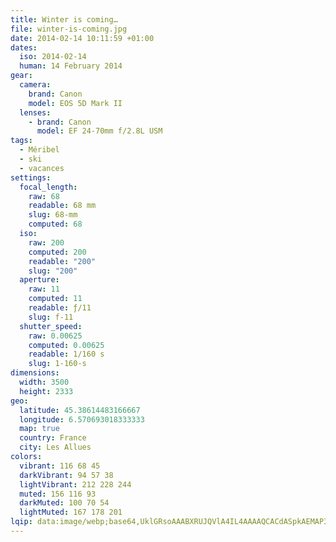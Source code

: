 ```yaml
---
title: Winter is coming…
file: winter-is-coming.jpg
date: 2014-02-14 10:11:59 +01:00
dates:
  iso: 2014-02-14
  human: 14 February 2014
gear:
  camera:
    brand: Canon
    model: EOS 5D Mark II
  lenses:
    - brand: Canon
      model: EF 24-70mm f/2.8L USM
tags:
  - Méribel
  - ski
  - vacances
settings:
  focal_length:
    raw: 68
    readable: 68 mm
    slug: 68-mm
    computed: 68
  iso:
    raw: 200
    computed: 200
    readable: "200"
    slug: "200"
  aperture:
    raw: 11
    computed: 11
    readable: ƒ/11
    slug: f-11
  shutter_speed:
    raw: 0.00625
    computed: 0.00625
    readable: 1/160 s
    slug: 1-160-s
dimensions:
  width: 3500
  height: 2333
geo:
  latitude: 45.38614483166667
  longitude: 6.570693018333333
  map: true
  country: France
  city: Les Allues
colors:
  vibrant: 116 68 45
  darkVibrant: 94 57 38
  lightVibrant: 212 228 244
  muted: 156 116 93
  darkMuted: 100 70 54
  lightMuted: 167 178 201
lqip: data:image/webp;base64,UklGRsoAAABXRUJQVlA4IL4AAAAQCACdASpkAEMAP3G01mA0rqwlpnbZcpAuCWcA1FAqD8It4Auy+DwNRJiBPsbCKkwWEorRSzpEMNVxndUETn3qGqHXv+xdfnOAAP7rB2v7E0xXpWStvajN8ID7jJIZ7Ryy1DOwXo+NnpGVJHCR3xVCJg4u75sgjpX5VBp/KPWl1t41HNLeGxWh3Eh8WLFi6xrUgkNieFB1/7nJKSWBxDEQBfl6iRNh3nTPfwIj/0m3dxi+H0XlyAfHkCAAAAAA
---
```



